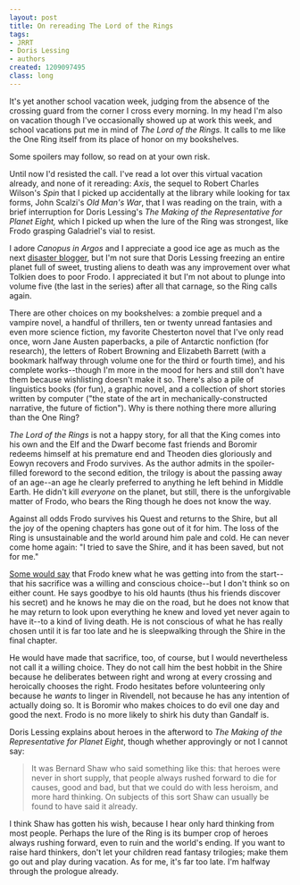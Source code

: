 ```yaml
---
layout: post
title: On rereading The Lord of the Rings
tags:
- JRRT
- Doris Lessing
- authors
created: 1209097495
class: long
---
```

It's yet another school vacation week, judging from the absence of the crossing guard from the corner I cross every morning.  In my head I'm also on vacation though I've occasionally showed up at work this week, and school vacations put me in mind of *The Lord of the Rings.*  It calls to me like the One Ring itself from its place of honor on my bookshelves.

Some spoilers may follow, so read on at your own risk.<!--break-->

Until now I'd resisted the call.  I've read a lot over this virtual vacation already, and none of it rereading:  *Axis*, the sequel to Robert Charles Wilson's *Spin* that I picked up accidentally at the library while looking for tax forms, John Scalzi's *Old Man's War*, that I was reading on the train, with a brief interruption for Doris Lessing's *The Making of the Representative for Planet Eight,* which I picked up when the lure of the Ring was strongest, like Frodo grasping Galadriel's vial to resist.

I adore *Canopus in Argos* and I appreciate a good ice age as much as the next [disaster blogger](http://plagueblog.blogspot.com/), but I'm not sure that Doris Lessing freezing an entire planet full of sweet, trusting aliens to death was any improvement over what Tolkien does to poor Frodo.  I appreciated it but I'm not about to plunge into volume five (the last in the series) after all that carnage, so the Ring calls again.

There are other choices on my bookshelves:  a zombie prequel and a vampire novel, a handful of thrillers, ten or twenty unread fantasies and even more science fiction, my favorite Chesterton novel that I've only read once, worn Jane Austen paperbacks, a pile of Antarctic nonfiction (for research), the letters of Robert Browning and Elizabeth Barrett (with a bookmark halfway through volume one for the third or fourth time), and his complete works--though I'm more in the mood for hers and still don't have them because wishlisting doesn't make it so.  There's also a pile of linguistics books (for fun), a graphic novel, and a collection of short stories written by computer ("the state of the art in mechanically-constructed narrative, the future of fiction").  Why is there nothing there more alluring than the One Ring?

*The Lord of the Rings* is not a happy story, for all that the King comes into his own and the Elf and the Dwarf become fast friends and Boromir redeems himself at his premature end and Theoden dies gloriously and Eowyn recovers and Frodo survives.  As the author admits in the spoiler-filled foreword to the second edition, the trilogy is about the passing away of an age--an age he clearly preferred to anything he left behind in Middle Earth.  He didn't kill *everyone* on the planet, but still, there is the unforgivable matter of Frodo, who bears the Ring though he does not know the way.

Against all odds Frodo survives his Quest and returns to the Shire, but all the joy of the opening chapters has gone out of it for him.  The loss of the Ring is unsustainable and the world around him pale and cold.  He can never come home again:  "I tried to save the Shire, and it has been saved, but not for me."

[Some would say](http://curiousjew.blogspot.com/2007/08/true-heroes.html) that Frodo knew what he was getting into from the start--that his sacrifice was a willing and conscious choice--but I don't think so on either count.  He says goodbye to his old haunts (thus his friends discover his secret) and he knows he may die on the road, but he does not know that he may return to look upon everything he knew and loved yet never again to have it--to a kind of living death.  He is not conscious of what he has really chosen until it is far too late and he is sleepwalking through the Shire in the final chapter.

He would have made that sacrifice, too, of course, but I would nevertheless not call it a willing choice.  They do not call him the best hobbit in the Shire because he deliberates between right and wrong at every crossing and heroically chooses the right.  Frodo hesitates before volunteering only because he *wants* to linger in Rivendell, not because he has any intention of actually doing so.   It is Boromir who makes choices to do evil one day and good the next.  Frodo is no more likely to shirk his duty than Gandalf is.

Doris Lessing explains about heroes in the afterword to *The Making of the Representative for Planet Eight*, though whether approvingly or not I cannot say:

> It was Bernard Shaw who said something like this:  that heroes were never in short supply, that people always rushed forward to die for causes, good and bad, but that we could do with less heroism, and more hard thinking.  On subjects of this sort Shaw can usually be found to have said it already.

I think Shaw has gotten his wish, because I hear only hard thinking from most people.  Perhaps the lure of the Ring is its bumper crop of heroes always rushing forward, even to ruin and the world's ending.  If you want to raise hard thinkers, don't let your children read fantasy trilogies; make them go out and play during vacation.  As for me, it's far too late.  I'm halfway through the prologue already.
